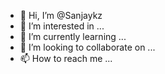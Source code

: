 - 👋 Hi, I’m @Sanjaykz
- 👀 I’m interested in ...
- 🌱 I’m currently learning ...
- 💞️ I’m looking to collaborate on ...
- 📫 How to reach me ...

<!---
Sanjaykz/Sanjaykz is a ✨ special ✨ repository because its `README.md` (this file) appears on your GitHub profile.
You can click the Preview link to take a look at your changes.
--->
